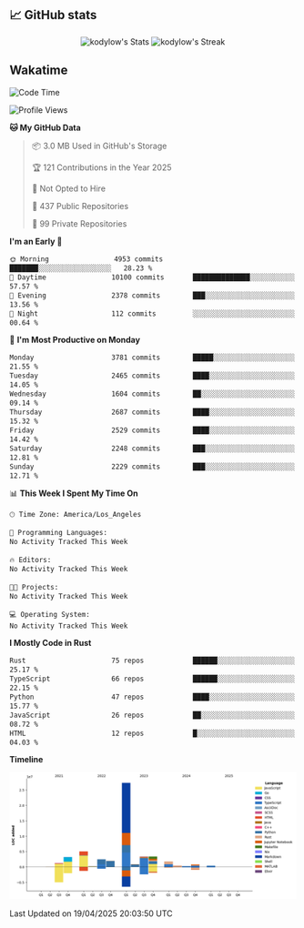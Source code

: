 ## 📈 GitHub stats
<!--START_SECTION:github-->
<div class="badges-githubstats">
  <p align="center">
    <img src="https://github-readme-stats.vercel.app/api?username=kodylow&theme=tokyonight&show_icons=true&hide_border=true&count_private=true" alt="kodylow's Stats" height="165">
    <img src="https://github-readme-streak-stats.herokuapp.com/?user=kodylow&theme=tokyonight&hide_border=true" alt="kodylow's Streak" height="165">
  </p>
</div>
<!--END_SECTION:github-->

## Wakatime 
<!--START_SECTION:waka-->
![Code Time](http://img.shields.io/badge/Code%20Time-1%2C294%20hrs%2031%20mins-blue)

![Profile Views](http://img.shields.io/badge/Profile%20Views-0-blue)

**🐱 My GitHub Data** 

> 📦 3.0 MB Used in GitHub's Storage 
 > 
> 🏆 121 Contributions in the Year 2025
 > 
> 🚫 Not Opted to Hire
 > 
> 📜 437 Public Repositories 
 > 
> 🔑 99 Private Repositories 
 > 
**I'm an Early 🐤** 

```text
🌞 Morning                4953 commits        ███████░░░░░░░░░░░░░░░░░░   28.23 % 
🌆 Daytime                10100 commits       ██████████████░░░░░░░░░░░   57.57 % 
🌃 Evening                2378 commits        ███░░░░░░░░░░░░░░░░░░░░░░   13.56 % 
🌙 Night                  112 commits         ░░░░░░░░░░░░░░░░░░░░░░░░░   00.64 % 
```
📅 **I'm Most Productive on Monday** 

```text
Monday                   3781 commits        █████░░░░░░░░░░░░░░░░░░░░   21.55 % 
Tuesday                  2465 commits        ████░░░░░░░░░░░░░░░░░░░░░   14.05 % 
Wednesday                1604 commits        ██░░░░░░░░░░░░░░░░░░░░░░░   09.14 % 
Thursday                 2687 commits        ████░░░░░░░░░░░░░░░░░░░░░   15.32 % 
Friday                   2529 commits        ████░░░░░░░░░░░░░░░░░░░░░   14.42 % 
Saturday                 2248 commits        ███░░░░░░░░░░░░░░░░░░░░░░   12.81 % 
Sunday                   2229 commits        ███░░░░░░░░░░░░░░░░░░░░░░   12.71 % 
```


📊 **This Week I Spent My Time On** 

```text
🕑︎ Time Zone: America/Los_Angeles

💬 Programming Languages: 
No Activity Tracked This Week

🔥 Editors: 
No Activity Tracked This Week

🐱‍💻 Projects: 
No Activity Tracked This Week

💻 Operating System: 
No Activity Tracked This Week
```

**I Mostly Code in Rust** 

```text
Rust                     75 repos            ██████░░░░░░░░░░░░░░░░░░░   25.17 % 
TypeScript               66 repos            ██████░░░░░░░░░░░░░░░░░░░   22.15 % 
Python                   47 repos            ████░░░░░░░░░░░░░░░░░░░░░   15.77 % 
JavaScript               26 repos            ██░░░░░░░░░░░░░░░░░░░░░░░   08.72 % 
HTML                     12 repos            █░░░░░░░░░░░░░░░░░░░░░░░░   04.03 % 
```



**Timeline**

![Lines of Code chart](https://raw.githubusercontent.com/Kodylow/Kodylow/master/assets/bar_graph.png)


 Last Updated on 19/04/2025 20:03:50 UTC
<!--END_SECTION:waka-->
